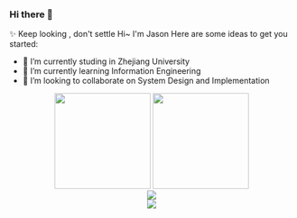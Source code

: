 ### Hi there 👋


✨ Keep looking , don't settle
Hi~ I'm Jason
Here are some ideas to get you started:

- 🔭 I’m currently studing in Zhejiang University
- 🌱 I’m currently learning Information Engineering
- 👯 I’m looking to collaborate on System Design and Implementation



<div align="center">
<span>  </span>
<img height="170px" src="https://github-readme-stats.vercel.app/api?username=JasonJ2021&show_icons=true&theme=solarized-light" /><span>  </span><img height="170px" src="https://github-readme-stats.vercel.app/api/top-langs/?username=JasonJ2021&layout=compact&langs_count=8&show_icons=true&theme=solarized-light" />
<span>  </span>
</div>

<div align="center">
    <img  src="https://github-readme-streak-stats.herokuapp.com/?user=JasonJ2021" />
</div>
<div align="center">
    <img src="https://activity-graph.herokuapp.com/graph?username=JasonJ2021&theme=minimal" />
</div>
